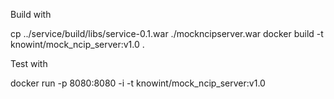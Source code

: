 Build with

cp ../service/build/libs/service-0.1.war ./mockncipserver.war
docker build -t knowint/mock_ncip_server:v1.0 .

Test with


docker run -p 8080:8080 -i -t knowint/mock_ncip_server:v1.0
